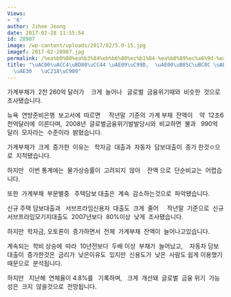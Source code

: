 ```yaml
---
Views:
- '6'
author: Jihee Jeong
date: 2017-02-28 11:55:54
id: 28987
image: /wp-content/uploads/2017/02/5.0-15.jpg
imagef: 2017-02-28987.jpg
permalink: /%ea%b0%80%ea%b3%84%eb%b6%80%ec%b1%84-%ea%b8%89%ec%a6%9d-%ea%b8%80%eb%a1%9c%eb%b2%8c-%ea%b8%88%ec%9c%b5%ec%9c%84%ea%b8%b0-%ec%88%98%ec%a4%80/
title: "\uAC00\uACC4\uBD80\uCC44 \uAE09\uC99D,  \uAE00\uB85C\uBC8C \uAE08\uC735\uC704\
  \uAE30   \uC218\uC900"
---
```


가계부채가  2천 260억 달러가    크게  늘어나   글로벌  금융위기때와  비슷한  것으로  조사됐습니다.

뉴욕  연방준비은행  보고서에  따르면     작년말  기준의  가계 부채  잔액이    약  12조6천억달러에  이른다며,  2008년  글로벌금융위기발발당시와  비교하면  불과   990억 달러  모자라는  수준이라  밝혔습니다.

가계부채가  크게  증가한  이유는   학자금  대출과  자동차  담보대출이  증가 한것ㅇ으로  지적됐습니다.

하지만   이번 통계에는  물가상승률이  고려되지  않아    잔액 으로  단순비교는  어렵습니다.

또한  가계부채  부문별중   주택담보 대출은  계속  감소하는것으로  파악됐습니다.

신규 주택 담보대출과   서브프라임신용자  대출도  크게  줄어     작년말  기준으로  신규 서브프라임모기지대출도  2007년보다  80%이상  낮게  조사됐습니다.

하지만  학자금, 오토론이  증가하면서  전체  가계부채  잔액이  늘어나고있습니다.

계속되는  학비 상승에  따라  10년전보다  두배 이상  부채가  늘어났고,    자동차 담보대출이  증가한것은  금리가  낮은이유도  있지만  신용도가  낮은  사람도 쉽게 이용했기 때문으로  분석됩니다.

하지만   지난해  연체율이 4.8%를   기록하며,   크게  개선돼  글로벌  금융 위기  가능성은  크지  않을것으로  전망됩니다.

&nbsp;
